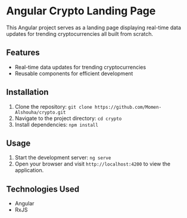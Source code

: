 # Angular Crypto Landing Page

This Angular project serves as a landing page displaying real-time data updates for trending cryptocurrencies all built from scratch.

## Features

- Real-time data updates for trending cryptocurrencies
- Reusable components for efficient development

## Installation

1. Clone the repository: `git clone https://github.com/Momen-Alshouha/crypto.git`
2. Navigate to the project directory: `cd crypto`
3. Install dependencies: `npm install`

## Usage

1. Start the development server: `ng serve`
2. Open your browser and visit `http://localhost:4200` to view the application.

## Technologies Used

- Angular
- RxJS

